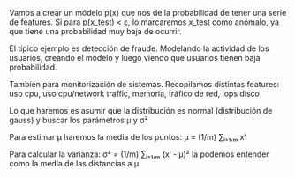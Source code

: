 Vamos a crear un módelo p(x) que nos de la probabilidad de tener una serie de features.
Si para p(x_test) < ε, lo marcaremos x_test como anómalo, ya que tiene una probabilidad muy baja de ocurrir.

El típico ejemplo es detección de fraude. Modelando la actividad de los usuarios, creando el modelo y luego viendo que usuarios tienen baja probabilidad.

También para monitorización de sistemas.
Recopilamos distintas features: uso cpu, uso cpu/network traffic, memoria, tráfico de red, iops disco

Lo que haremos es asumir que la distribución es normal (distribución de gauss) y buscar los parámetros μ y σ²

Para estimar μ haremos la media de los puntos:
μ = (1/m) ∑ᵢ₌₁,ₘ xⁱ

Para calcular la varianza:
σ² = (1/m) ∑ᵢ₌₁,ₘ (xⁱ - μ)²
  la podemos entender como la media de las distancias a μ
